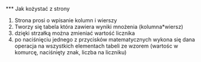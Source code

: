 *** Jak kożystać z strony 

1. Strona prosi o wpisanie kolumn i wierszy
2. Tworzy się tabela która zawiera wyniki mnożenia (kolumna*wiersz)
3. dzięki strzałką można zmieniać wartość licznika
4. po naciśnięciu jednego z przycisków matematycznych wykona się dana operacja 
na wszystkich elementach tabeli ze wzorem (wartośc w komurcę, naciśnięty znak, liczba na liczniku)